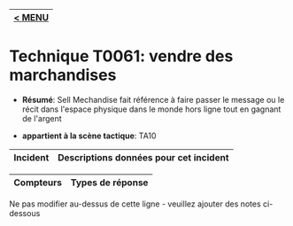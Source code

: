 |[< MENU](../../README.md)|
|---|
# Technique T0061: vendre des marchandises

* **Résumé**: Sell Mechandise fait référence à faire passer le message ou le récit dans l'espace physique dans le monde hors ligne tout en gagnant de l'argent

* **appartient à la scène tactique**: TA10


|Incident |Descriptions données pour cet incident |
|-------- |-------------------- |



|Compteurs |Types de réponse |
|-------- |-------------- |


Ne pas modifier au-dessus de cette ligne - veuillez ajouter des notes ci-dessous